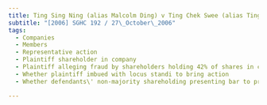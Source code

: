 ```yaml
---
title: Ting Sing Ning (alias Malcolm Ding) v Ting Chek Swee (alias Ting Chik Sui) and Others 
subtitle: "[2006] SGHC 192 / 27\_October\_2006"
tags:
  - Companies
  - Members
  - Representative action
  - Plaintiff shareholder in company
  - Plaintiff alleging fraud by shareholders holding 42% of shares in company
  - Whether plaintiff imbued with locus standi to bring action
  - Whether defendants\' non-majority shareholding presenting bar to proof of \"fraud on the minority\" exception to rule in Foss v Harbottle

---
```


